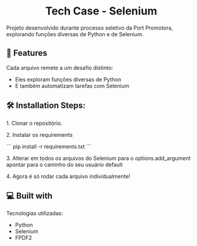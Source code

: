 
<h1 align="center" id="title">Tech Case - Selenium</h1>

<p id="description">Projeto desenvolvido durante processo seletivo da Port Promotora, explorando funções diversas de Python e de Selenium.

  
  
<h2>🧐 Features</h2>

Cada arquivo remete a um desafio distinto:

*   Eles exploram funções diversas de Python
*   E também automatizam tarefas com Selenium

<h2>🛠️ Installation Steps:</h2>

<p>1. Clonar o repositório.</p>

<p>2. Instalar os requirements</p>
```
pip install -r requirements.txt
```
<p>3. Alterar em todos os arquivos do Selenium para o options.add_argument apontar para o caminho do seu usuário default</p>

<p>4. Agora é só rodar cada arquivo individualmente!</p>
  
  
<h2>💻 Built with</h2>

Tecnologias utilizadas:

*   Python
*   Selenium
*   FPDF2